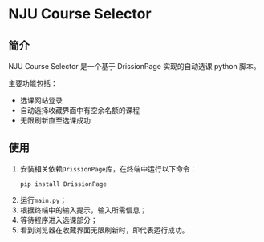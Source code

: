 # NJU Course Selector

## 简介

NJU Course Selector 是一个基于 DrissionPage 实现的自动选课 python 脚本。

主要功能包括：

- 选课网站登录
- 自动选择收藏界面中有空余名额的课程
- 无限刷新直至选课成功

## 使用

1. 安装相关依赖`DrissionPage`库，在终端中运行以下命令：
    ```
    pip install DrissionPage
    ```
2. 运行`main.py`；
3. 根据终端中的输入提示，输入所需信息；
4. 等待程序进入选课部分；
5. 看到浏览器在收藏界面无限刷新时，即代表运行成功。